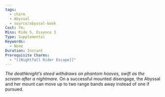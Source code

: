 ```yaml
---
tags:
  - charm
  - Abyssal
  - source/abyssal-book
Cost: 7m; 
Mins: Ride 5, Essence 3
Type: Supplemental
Keywords:
  - None
Duration: Instant
Prerequisite Charms:
  - "[[Nightfall Rider Escape]]"
---
```

*The deathknight’s steed withdraws on phantom hooves, swift as the scream after a nightmare.*
On a successful mounted disengage, the Abyssal and her mount can move up to two range bands away instead of one if pursued.